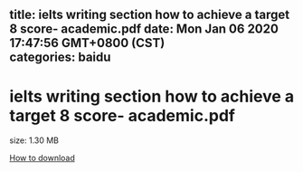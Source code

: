
title: ielts writing section how to achieve a target 8 score- academic.pdf
date: Mon Jan 06 2020 17:47:56 GMT+0800 (CST)    
categories: baidu
---

# ielts writing section how to achieve a target 8 score- academic.pdf
size: 1.30 MB
 
 

[How to download](https://bpcam.bemobtrk.com/go/2ceec3aa-1ca2-46d6-b9ff-aaa5c184517c?jno=1506)
